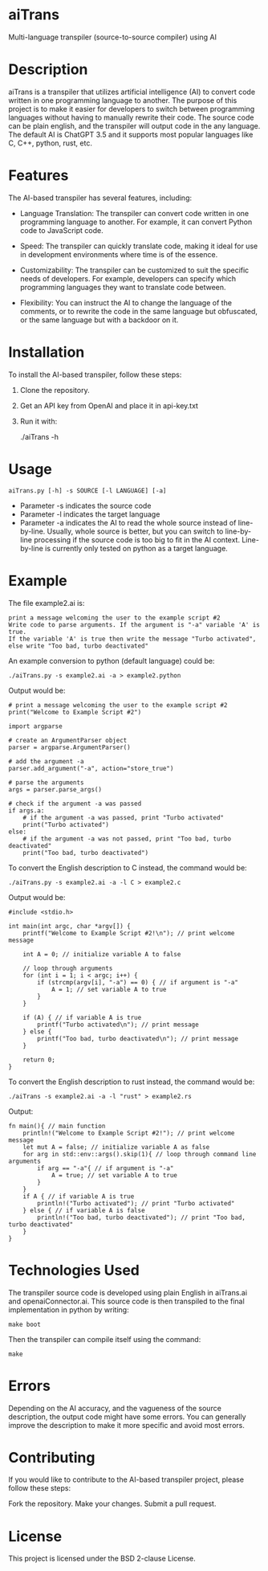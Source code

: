 # aiTrans
Multi-language transpiler (source-to-source compiler) using AI

# Description
aiTrans is a transpiler that utilizes artificial intelligence (AI) to convert code written in one programming language to another. The purpose of this project is to make it easier for developers to switch between programming languages without having to manually rewrite their code. The source code can be plain english, and the transpiler will output code in the any language. The default AI is ChatGPT 3.5 and it supports most popular languages like C, C++, python, rust, etc.

# Features
The AI-based transpiler has several features, including:

* Language Translation: The transpiler can convert code written in one programming language to another. For example, it can convert Python code to JavaScript code.

* Speed: The transpiler can quickly translate code, making it ideal for use in development environments where time is of the essence.

* Customizability: The transpiler can be customized to suit the specific needs of developers. For example, developers can specify which programming languages they want to translate code between.

* Flexibility: You can instruct the AI to change the language of the comments, or to rewrite the code in the same language but obfuscated, or the same language but with a backdoor on it.

# Installation
To install the AI-based transpiler, follow these steps:

1. Clone the repository.
2. Get an API key from OpenAI and place it in api-key.txt
3. Run it with:

    ./aiTrans -h

# Usage

    aiTrans.py [-h] -s SOURCE [-l LANGUAGE] [-a]

* Parameter -s indicates the source code
* Parameter -l indicates the target language
* Parameter -a indicates the AI to read the whole source instead of line-by-line. Usually, whole source is better, but you can switch to line-by-line processing if the source code is too big to fit in the AI context. Line-by-line is currently only tested on python as a target language.

# Example

The file example2.ai is:

    print a message welcoming the user to the example script #2
    Write code to parse arguments. If the argument is "-a" variable 'A' is true.
    If the variable 'A' is true then write the message "Turbo activated", else write "Too bad, turbo deactivated"


An example conversion to python (default language) could be:

    ./aiTrans.py -s example2.ai -a > example2.python

Output would be:

    # print a message welcoming the user to the example script #2
    print("Welcome to Example Script #2")
    
    import argparse
    
    # create an ArgumentParser object
    parser = argparse.ArgumentParser()
    
    # add the argument -a
    parser.add_argument("-a", action="store_true")
    
    # parse the arguments
    args = parser.parse_args()
    
    # check if the argument -a was passed
    if args.a:
        # if the argument -a was passed, print "Turbo activated"
        print("Turbo activated")
    else:
        # if the argument -a was not passed, print "Too bad, turbo   deactivated"
        print("Too bad, turbo deactivated")


To convert the English description to C instead, the command would be:

    ./aiTrans.py -s example2.ai -a -l C > example2.c

Output would be:

    #include <stdio.h>
    
    int main(int argc, char *argv[]) {
        printf("Welcome to Example Script #2!\n"); // print welcome message
        
        int A = 0; // initialize variable A to false
        
        // loop through arguments
        for (int i = 1; i < argc; i++) {
            if (strcmp(argv[i], "-a") == 0) { // if argument is "-a"
                A = 1; // set variable A to true
            }
        }
        
        if (A) { // if variable A is true
            printf("Turbo activated\n"); // print message
        } else {
            printf("Too bad, turbo deactivated\n"); // print message
        }
        
        return 0;
    }
    


To convert the English description to rust instead, the command would be:

    ./aiTrans -s example2.ai -a -l "rust" > example2.rs

Output:

    fn main(){ // main function
        println!("Welcome to Example Script #2!"); // print welcome message
        let mut A = false; // initialize variable A as false
        for arg in std::env::args().skip(1){ // loop through command line arguments
            if arg == "-a"{ // if argument is "-a"
                A = true; // set variable A to true
            }
        }
        if A { // if variable A is true
            println!("Turbo activated"); // print "Turbo activated"
        } else { // if variable A is false
            println!("Too bad, turbo deactivated"); // print "Too bad, turbo deactivated"
        }
    }
    

# Technologies Used
The transpiler source code is developed using plain English in aiTrans.ai and openaiConnector.ai. This source code is then transpiled to the final implementation in python by writing:

    make boot
Then the transpiler can compile itself using the command:

    make

# Errors

Depending on the AI accuracy, and the vagueness of the source description, the output code might have some errors. You can generally improve the description to make it more specific and avoid most errors.

# Contributing
If you would like to contribute to the AI-based transpiler project, please follow these steps:

Fork the repository.
Make your changes.
Submit a pull request.

# License
This project is licensed under the BSD 2-clause License.
